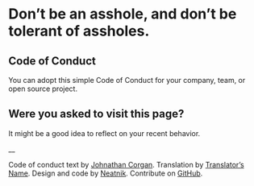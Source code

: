 # Don’t be an asshole, and don’t be tolerant of assholes.

## Code of Conduct

You can adopt this simple Code of Conduct for your company, team, or open source project.

## Were you asked to visit this page?

It might be a good idea to reflect on your recent behavior.

__

Code of conduct text by [Johnathan Corgan](https://keybase.io/jcorgan). Translation by [Translator’s Name](https://example.com). Design and code by [Neatnik](https://neatnik.net/). Contribute on [GitHub](https://github.com/neatnik/asshole.fyi).
